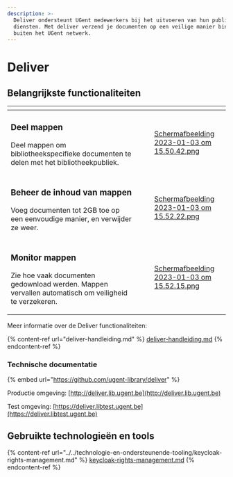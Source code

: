 ```yaml
---
description: >-
  Deliver ondersteunt UGent medewerkers bij het uitvoeren van hun publieke
  diensten. Met deliver verzend je documenten op een veilige manier binnen en
  buiten het UGent netwerk.
---
```


# Deliver

## Belangrijkste functionaliteiten

<table data-view="cards"><thead><tr><th></th><th></th><th></th><th data-hidden data-card-cover data-type="files"></th></tr></thead><tbody><tr><td><h3>Deel mappen</h3><p>Deel mappen om bibliotheekspecifieke documenten te delen met het bibliotheekpubliek.</p></td><td></td><td></td><td><a href="../../.gitbook/assets/Scherm­afbeelding 2023-01-03 om 15.50.42.png">Scherm­afbeelding 2023-01-03 om 15.50.42.png</a></td></tr><tr><td><h3>Beheer de inhoud van mappen</h3><p>Voeg documenten tot 2GB toe op een eenvoudige manier, en verwijder ze weer.</p></td><td></td><td></td><td><a href="../../.gitbook/assets/Scherm­afbeelding 2023-01-03 om 15.52.22.png">Scherm­afbeelding 2023-01-03 om 15.52.22.png</a></td></tr><tr><td><h3>Monitor mappen</h3><p>Zie hoe vaak documenten gedownload werden. Mappen vervallen automatisch om veiligheid te verzekeren.</p></td><td></td><td></td><td><a href="../../.gitbook/assets/Scherm­afbeelding 2023-01-03 om 15.52.15.png">Scherm­afbeelding 2023-01-03 om 15.52.15.png</a></td></tr></tbody></table>

Meer informatie over de Deliver functionaliteiten:

{% content-ref url="deliver-handleiding.md" %}
[deliver-handleiding.md](deliver-handleiding.md)
{% endcontent-ref %}

### Technische documentatie

{% embed url="https://github.com/ugent-library/deliver" %}

Productie omgeving: [http://deliver.lib.ugent.be](http://deliver.lib.ugent.be)

Test omgeving: [https://deliver.libtest.ugent.be](https://deliver.libtest.ugent.be)

## Gebruikte technologieën en tools

{% content-ref url="../../technologie-en-ondersteunende-tooling/keycloak-rights-management.md" %}
[keycloak-rights-management.md](../../technologie-en-ondersteunende-tooling/keycloak-rights-management.md)
{% endcontent-ref %}
